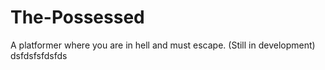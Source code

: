 # The-Possessed

A platformer where you are in hell and must escape. (Still in development)
dsfdsfsfdsfds
